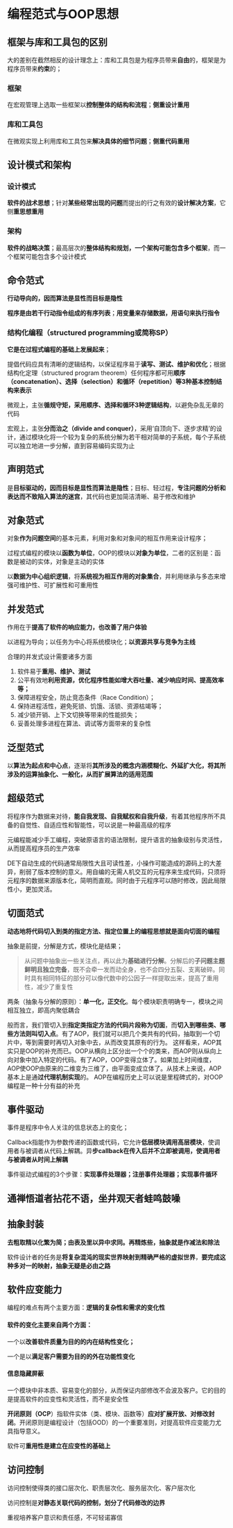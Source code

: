 # 编程范式与OOP思想

## 框架与库和工具包的区别

大的差别在截然相反的设计理念上：库和工具包是为程序员带来**自由**的，框架是为程序员带来**约束**的；

### 框架

在宏观管理上选取一些框架以**控制整体的结构和流程**；**侧重设计重用**

### 库和工具包

在微观实现上利用库和工具包来**解决具体的细节问题**；**侧重代码重用**

## 设计模式和架构

### 设计模式

**软件的战术思想**；针对**某些经常出现的问题**而提出的行之有效的**设计解决方案**，它侧**重思想重用**

### 架构

**软件的战略决策**；最高层次的**整体结构和规划，一个架构可能包含多个框架**，而一个框架可能包含多个设计模式

## 命令范式

**行动导向的，因而算法是显性而目标是隐性**

**程序是由若干行动指令组成的有序列表**；**用变量来存储数据，用语句来执行指令**

### 结构化编程（structured programming或简称SP）

**它是在过程式编程的基础上发展起来**；

提倡代码应具有清晰的逻辑结构，以保证程序易于**读写、测试、维护和优化**；根据结构化定理（structured program theorem）任何程序都可用**顺序（concatenation）、选择（selection）和循环（repetition）等3种基本控制结构来表示**

微观上，主张**循规守矩，采用顺序、选择和循环3种逻辑结构**，以避免杂乱无章的代码

宏观上，主张**分而治之（divide and conquer）**，采用‘自顶向下、逐步求精’的设计，通过模块化将一个较为复杂的系统分解为若干相对简单的子系统，每个子系统可以独立地进一步分解，直到容易编码实现为止

## 声明范式

是**目标驱动的，因而目标是显性而算法是隐性**；目标、轻过程，**专注问题的分析和表达而不致陷入算法的迷宫**，其代码也更加简洁清晰、易于修改和维护

## 对象范式

对象**作为问题空间**的基本元素，利用对象和对象间的相互作用来设计程序；

过程式编程的模块以**函数为单位**，OOP的模块以**对象为单位**，二者的区别是：函数是被动的实体，对象是主动的实体

以**数据为中心组织逻辑**，将**系统视为相互作用的对象集合**，并利用继承与多态来增强可维护性、可扩展性和可重用性

## 并发范式

作用在于**提高了软件的响应能力，也改善了用户体验**

以进程为导向；以任务为中心将系统模块化；**以资源共享与竞争为主线**

合理的并发式设计需要诸多方面

1. 软件易于**重用、维护、测试**
2. 公平有效地**利用资源，优化程序性能如增大吞吐量、减少响应时间、提高效率等；**
3. 保障进程安全，防止竞态条件（Race Condition）；
4. 保持进程活性，避免死锁、饥饿、活锁、资源枯竭等；
5. 减少锁开销、上下文切换等带来的性能损失；
6. 妥善处理多进程在算法、调试等方面带来的复杂性

## 泛型范式

以**算法为起点和中心点**，逐渐将**其所涉及的概念内涵模糊化、外延扩大化，将其所涉及的运算抽象化、一般化，从而扩展算法的适用范围**

## 超级范式

将程序作为数据来对待，**能自我发现、自我赋权和自我升级**，有着其他程序所不具备的自觉性、自适应性和智能性，可以说是一种最高级的程序

元编程能减少手工编程，突破原语言的语法限制，提升语言的抽象级别与灵活性，从而提高程序员的生产效率

DE下自动生成的代码通常局限性大且可读性差，小操作可能造成的源码上的大差异，削弱了版本控制的意义。用自编的无需人机交互的元程序来生成代码，只须将元程序的数据来源版本化，简明而直观。同时由于元程序可以随时修改，因此局限性小，更加灵活。

## 切面范式

**动态地将代码切入到类的指定方法、指定位置上的编程思想就是面向切面的编程**

抽象是前提，分解是方式，模块化是结果；

> 从问题中抽象出一些关注点，再以此为**基础进行分解**。分解后的**子问题主题鲜明且独立完备**，既不会牵一发而动全身，也不会四分五裂、支离破碎。同时具有相同特征的部分可以像代数中的公因子一样提取出来，提高了重用性，减少了重复性

两条（抽象与分解的原则）：**单一化，正交化**。每个模块职责明确专一，模块之间相互独立，即高内聚低耦合

般而言，我们管切入到**指定类指定方法的代码片段称为切面**，而**切入到哪些类、哪些方法则叫切入点**。有了AOP，我们就可以把几个类共有的代码，抽取到一个切片中，等到需要时再切入对象中去，从而改变其原有的行为。
这样看来，AOP其实只是OOP的补充而已。OOP从横向上区分出一个个的类来，而AOP则从纵向上向对象中加入特定的代码。有了AOP，OOP变得立体了。如果加上时间维度，AOP使OOP由原来的二维变为三维了，由平面变成立体了。从技术上来说，AOP基本上是通**过代理机制实现**的。 
     AOP在编程历史上可以说是里程碑式的，对OOP编程是一种十分有益的补充

## 事件驱动

事件是程序中令人关注的信息状态上的变化；

Callback指能作为参数传递的函数或代码，它允许**低层模块调用高层模块**，使调用者与被调者从代码上解耦。异**步callback在传入后并不立即被调用，使调用者与被调者从时间上解耦**

事件驱动式编程的3个步骤：**实现事件处理器；注册事件处理器；实现事件循环**

## 通禅悟道者拈花不语，坐井观天者蛙鸣鼓噪

## 抽象封装

**去粗取精以化繁为简；由表及里以异中求同。再精炼些，抽象就是作减法和除法**

软件设计者的任务是**将复杂混沌的现实世界映射到精确严格的虚拟世界**，**要完成这种多对一的映射，抽象无疑是必由之路**

## 软件应变能力

 编程的难点有两个主要方面：**逻辑的复杂性和需求的变化性**

#### 软件的变化主要来自两个方面：

一个以**改善软件质量为目的的内在结构性变化；**

一个是以**满足客户需要为目的的外在功能性变化**

#### 信息隐藏屏蔽

一个模块中非本质、容易变化的部分，从而保证内部修改不会波及客户。它的目的是提高软件的应变性和灵活性，而不是安全性

**开闭原则（OCP**）指软件实体（类、模块、函数等）**应对扩展开放、对修改封闭**。开闭原则是编程设计（包括OOD）的一个重要准则，对提高软件应变能力尤具指导意义。

软件可**重用性是建立在应变性的基础上**

## 访问控制

访问控制使得类的接口层次化、职责层次化、服务层次化、客户层次化

访问控制是**对静态关联代码的控制，划分了代码修改的边界**

重视培养客户意识和责任感，不可轻诺寡信